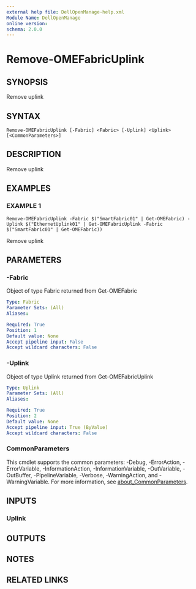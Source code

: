 ```yaml
---
external help file: DellOpenManage-help.xml
Module Name: DellOpenManage
online version:
schema: 2.0.0
---
```


# Remove-OMEFabricUplink

## SYNOPSIS
Remove uplink

## SYNTAX

```
Remove-OMEFabricUplink [-Fabric] <Fabric> [-Uplink] <Uplink> [<CommonParameters>]
```

## DESCRIPTION
Remove uplink

## EXAMPLES

### EXAMPLE 1
```
Remove-OMEFabricUplink -Fabric $("SmartFabric01" | Get-OMEFabric) -Uplink $("EthernetUplink01" | Get-OMEFabricUplink -Fabric $("SmartFabric01" | Get-OMEFabric))
```

Remove uplink

## PARAMETERS

### -Fabric
Object of type Fabric returned from Get-OMEFabric

```yaml
Type: Fabric
Parameter Sets: (All)
Aliases:

Required: True
Position: 1
Default value: None
Accept pipeline input: False
Accept wildcard characters: False
```

### -Uplink
Object of type Uplink returned from Get-OMEFabricUplink

```yaml
Type: Uplink
Parameter Sets: (All)
Aliases:

Required: True
Position: 2
Default value: None
Accept pipeline input: True (ByValue)
Accept wildcard characters: False
```

### CommonParameters
This cmdlet supports the common parameters: -Debug, -ErrorAction, -ErrorVariable, -InformationAction, -InformationVariable, -OutVariable, -OutBuffer, -PipelineVariable, -Verbose, -WarningAction, and -WarningVariable. For more information, see [about_CommonParameters](http://go.microsoft.com/fwlink/?LinkID=113216).

## INPUTS

### Uplink
## OUTPUTS

## NOTES

## RELATED LINKS
